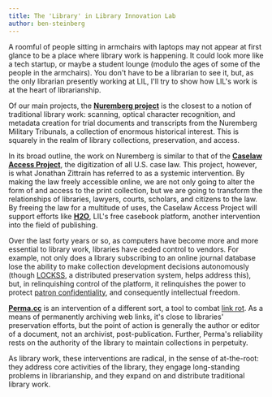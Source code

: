 ```yaml
---
title: The 'Library' in Library Innovation Lab
author: ben-steinberg
---
```

A roomful of people sitting in armchairs with laptops may not appear
at first glance to be a place where library work is happening. It
could look more like a tech startup, or maybe a student lounge (modulo
the ages of some of the people in the armchairs). You don't have to be
a librarian to see it, but, as the only librarian presently working at
LIL, I'll try to show how LIL's work is at the heart of librarianship.

Of our main projects, the
__[Nuremberg project](https://lil.law.harvard.edu/projects/nuremberg-project/)__
is the closest to a notion of traditional library work: scanning,
optical character recognition, and metadata creation for trial
documents and transcripts from the Nuremberg Military Tribunals, a
collection of enormous historical interest. This is squarely in the
realm of library collections, preservation, and access.

In its broad outline, the work on Nuremberg is similar to that of the
__[Caselaw Access Project](https://lil.law.harvard.edu/projects/caselaw-access-project/)__,
the digitization of all U.S. case law. This project, however, is what
Jonathan Zittrain has referred to as a systemic intervention. By
making the law freely accessible online, we are not only going to
alter the form of and access to the print collection, but we are going
to transform the relationships of libraries, lawyers, courts,
scholars, and citizens to the law. By freeing the law for a multitude
of uses, the Caselaw Access Project will support efforts like
__[H2O](https://lil.law.harvard.edu/projects/h2o/)__, LIL's free
casebook platform, another intervention into the field of publishing.

Over the last forty years or so, as computers have become more and
more essential to library work, libraries have ceded control to
vendors. For example, not only does a library subscribing to an online
journal database lose the ability to make collection development
decisions autonomously (though [LOCKSS](https://www.lockss.org/), a
distributed preservation system, helps address this), but, in
relinquishing control of the platform, it relinquishes the power to
protect [patron confidentiality](http://www.ala.org/advocacy/intfreedom/librarybill/interpretations/privacy), and consequently intellectual freedom.

__[Perma.cc](https://lil.law.harvard.edu/projects/perma-cc/)__ is an
intervention of a different sort, a tool to combat
[link rot](https://en.wikipedia.org/wiki/Link_rot). As a means of
permanently archiving web links, it's close to libraries' preservation
efforts, but the point of action is generally the author or editor of
a document, not an archivist, post-publication. Further, Perma's
reliability rests on the authority of the library to maintain
collections in perpetuity.

As library work, these interventions are radical, in the sense of
at-the-root: they address core activities of the library, they engage
long-standing problems in librarianship, and they expand on and
distribute traditional library work.
